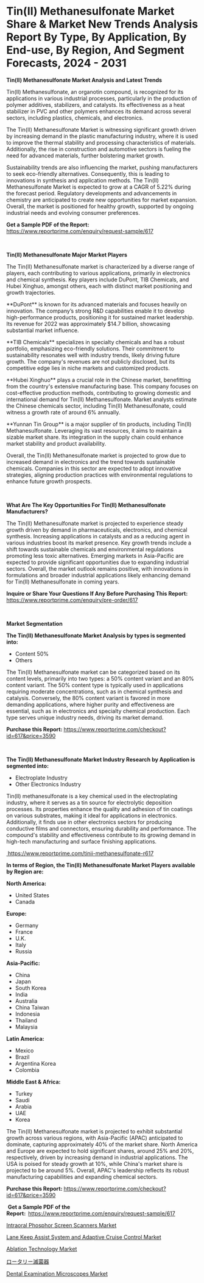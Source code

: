 <p><h1>Tin(II) Methanesulfonate Market Share & Market New Trends Analysis Report By Type, By Application, By End-use, By Region, And Segment Forecasts, 2024 - 2031</h1></p><p><strong>Tin(II) Methanesulfonate Market Analysis and Latest Trends</strong></p>
<p><p>Tin(II) Methanesulfonate, an organotin compound, is recognized for its applications in various industrial processes, particularly in the production of polymer additives, stabilizers, and catalysts. Its effectiveness as a heat stabilizer in PVC and other polymers enhances its demand across several sectors, including plastics, chemicals, and electronics.</p><p>The Tin(II) Methanesulfonate Market is witnessing significant growth driven by increasing demand in the plastic manufacturing industry, where it is used to improve the thermal stability and processing characteristics of materials. Additionally, the rise in construction and automotive sectors is fueling the need for advanced materials, further bolstering market growth. </p><p>Sustainability trends are also influencing the market, pushing manufacturers to seek eco-friendly alternatives. Consequently, this is leading to innovations in synthesis and application methods. The Tin(II) Methanesulfonate Market is expected to grow at a CAGR of 5.22% during the forecast period. Regulatory developments and advancements in chemistry are anticipated to create new opportunities for market expansion. Overall, the market is positioned for healthy growth, supported by ongoing industrial needs and evolving consumer preferences.</p></p>
<p><strong>Get a Sample PDF of the Report:&nbsp;</strong> <a href="https://www.reportprime.com/enquiry/request-sample/617">https://www.reportprime.com/enquiry/request-sample/617</a></p>
<p>&nbsp;</p>
<p><strong>Tin(II) Methanesulfonate Major Market Players</strong></p>
<p><p>The Tin(II) Methanesulfonate market is characterized by a diverse range of players, each contributing to various applications, primarily in electronics and chemical synthesis. Key players include DuPont, TIB Chemicals, and Hubei Xinghuo, amongst others, each with distinct market positioning and growth trajectories.</p><p>**DuPont** is known for its advanced materials and focuses heavily on innovation. The company’s strong R&D capabilities enable it to develop high-performance products, positioning it for sustained market leadership. Its revenue for 2022 was approximately $14.7 billion, showcasing substantial market influence.</p><p>**TIB Chemicals** specializes in specialty chemicals and has a robust portfolio, emphasizing eco-friendly solutions. Their commitment to sustainability resonates well with industry trends, likely driving future growth. The company's revenues are not publicly disclosed, but its competitive edge lies in niche markets and customized products.</p><p>**Hubei Xinghuo** plays a crucial role in the Chinese market, benefitting from the country's extensive manufacturing base. This company focuses on cost-effective production methods, contributing to growing domestic and international demand for Tin(II) Methanesulfonate. Market analysts estimate the Chinese chemicals sector, including Tin(II) Methanesulfonate, could witness a growth rate of around 6% annually.</p><p>**Yunnan Tin Group** is a major supplier of tin products, including Tin(II) Methanesulfonate. Leveraging its vast resources, it aims to maintain a sizable market share. Its integration in the supply chain could enhance market stability and product availability.</p><p>Overall, the Tin(II) Methanesulfonate market is projected to grow due to increased demand in electronics and the trend towards sustainable chemicals. Companies in this sector are expected to adopt innovative strategies, aligning production practices with environmental regulations to enhance future growth prospects.</p></p>
<p>&nbsp;</p>
<p><strong>What Are The Key Opportunities For Tin(II) Methanesulfonate Manufacturers?</strong></p>
<p><p>The Tin(II) Methanesulfonate market is projected to experience steady growth driven by demand in pharmaceuticals, electronics, and chemical synthesis. Increasing applications in catalysts and as a reducing agent in various industries boost its market presence. Key growth trends include a shift towards sustainable chemicals and environmental regulations promoting less toxic alternatives. Emerging markets in Asia-Pacific are expected to provide significant opportunities due to expanding industrial sectors. Overall, the market outlook remains positive, with innovations in formulations and broader industrial applications likely enhancing demand for Tin(II) Methanesulfonate in coming years.</p></p>
<p><strong>Inquire or Share Your Questions If Any Before Purchasing This Report:</strong> <a href="https://www.reportprime.com/enquiry/pre-order/617">https://www.reportprime.com/enquiry/pre-order/617</a></p>
<p>&nbsp;</p>
<p><strong>Market Segmentation</strong></p>
<p><strong>The Tin(II) Methanesulfonate Market Analysis by types is segmented into:</strong></p>
<p><ul><li>Content 50%</li><li>Others</li></ul></p>
<p><p>The Tin(II) Methanesulfonate market can be categorized based on its content levels, primarily into two types: a 50% content variant and an 80% content variant. The 50% content type is typically used in applications requiring moderate concentrations, such as in chemical synthesis and catalysis. Conversely, the 80% content variant is favored in more demanding applications, where higher purity and effectiveness are essential, such as in electronics and specialty chemical production. Each type serves unique industry needs, driving its market demand.</p></p>
<p><strong>Purchase this Report:&nbsp;</strong><a href="https://www.reportprime.com/checkout?id=617&price=3590">https://www.reportprime.com/checkout?id=617&price=3590</a></p>
<p>&nbsp;</p>
<p><strong>The Tin(II) Methanesulfonate Market Industry Research by Application is segmented into:</strong></p>
<p><ul><li>Electroplate Industry</li><li>Other Electronics Industry</li></ul></p>
<p><p>Tin(II) methanesulfonate is a key chemical used in the electroplating industry, where it serves as a tin source for electrolytic deposition processes. Its properties enhance the quality and adhesion of tin coatings on various substrates, making it ideal for applications in electronics. Additionally, it finds use in other electronics sectors for producing conductive films and connectors, ensuring durability and performance. The compound's stability and effectiveness contribute to its growing demand in high-tech manufacturing and surface finishing applications.</p></p>
<p><a href="https://www.reportprime.com/tinii-methanesulfonate-r617">&nbsp;https://www.reportprime.com/tinii-methanesulfonate-r617</a></p>
<p><strong>In terms of Region, the Tin(II) Methanesulfonate Market Players available by Region are:</strong></p>
<p>
    <p> <strong> North America: </strong>
        <ul>
            <li>United States</li>
            <li>Canada</li>
        </ul>
        </p> 
    <p> <strong> Europe: </strong>
        <ul>
            <li>Germany</li>
            <li>France</li>
            <li>U.K.</li>
            <li>Italy</li>
            <li>Russia</li>
        </ul>
        </p> 
    <p> <strong> Asia-Pacific: </strong>
        <ul>
            <li>China</li>
            <li>Japan</li>
            <li>South Korea</li>
            <li>India</li>
            <li>Australia</li>
            <li>China Taiwan</li>
            <li>Indonesia</li>
            <li>Thailand</li>
            <li>Malaysia</li>
        </ul>
        </p> 
    <p> <strong> Latin America: </strong>
        <ul>
            <li>Mexico</li>
            <li>Brazil</li>
            <li>Argentina Korea</li>
            <li>Colombia</li>
        </ul>
        </p> 
    <p> <strong> Middle East & Africa: </strong>
        <ul>
            <li>Turkey</li>
            <li>Saudi</li>
            <li>Arabia</li>
            <li>UAE</li>
            <li>Korea</li>
        </ul>
    </p>
    </p>
<p><p>The Tin(II) Methanesulfonate market is projected to exhibit substantial growth across various regions, with Asia-Pacific (APAC) anticipated to dominate, capturing approximately 40% of the market share. North America and Europe are expected to hold significant shares, around 25% and 20%, respectively, driven by increasing demand in industrial applications. The USA is poised for steady growth at 10%, while China's market share is projected to be around 5%. Overall, APAC's leadership reflects its robust manufacturing capabilities and expanding chemical sectors.</p></p>
<p><strong>Purchase this Report: </strong><a href="https://www.reportprime.com/checkout?id=617&price=3590">https://www.reportprime.com/checkout?id=617&price=3590</a></p>
<p>&nbsp;<strong>Get a Sample PDF of the Report:&nbsp;&nbsp;</strong><a href="https://www.reportprime.com/enquiry/request-sample/617">https://www.reportprime.com/enquiry/request-sample/617</a></p>
<p><strong></strong></p>
<p><p><a href="https://issuu.com/reportprime-2/docs/intraoral-phosphor-screen-scanners-_733b351e9745a7">Intraoral Phosphor Screen Scanners Market</a></p><p><a href="https://www.linkedin.com/pulse/evaluating-global-lane-keep-assist-system-adaptive-cruise-control-fm89f?trackingId=LuuFNp9OR2CuqUXwLT6dUg%3D%3D">Lane Keep Assist System and Adaptive Cruise Control Market</a></p><p><a href="https://medium.com/@sk99912151/ablation-technology-market-a-global-and-regional-analysis-2024-2031-9e5badfc5462">Ablation Technology Market</a></p><p><a href="https://medium.com/@jolyongue8huy/%E5%9B%9E%E8%BB%A2%E5%BC%8F%E6%AE%BA%E8%8F%8C%E5%99%A8%E3%81%AE%E5%B8%82%E5%A0%B4%E8%AA%BF%E6%9F%BB%E3%81%A8%E7%94%A3%E6%A5%AD%E3%81%AE%E9%80%B2%E5%8C%96-2031%E5%B9%B4%E3%81%BE%E3%81%A7%E3%81%AE%E4%BA%88%E6%B8%AC-a6d22ccea2df">ロータリー滅菌器</a></p><p><a href="https://issuu.com/reportprime-2/docs/dental-examination-microscopes-mark_98f869e84a836b">Dental Examination Microscopes Market</a></p></p>